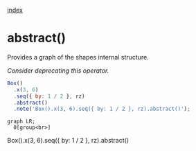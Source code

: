 [index](../../nb/api/index.md)
# abstract()

Provides a graph of the shapes internal structure.

_Consider deprecating this operator._

```JavaScript
Box()
  .x(3, 6)
  .seq({ by: 1 / 2 }, rz)
  .abstract()
  .note('Box().x(3, 6).seq({ by: 1 / 2 }, rz).abstract()');
```

```mermaid
graph LR;
  0[group<br>]
```

Box().x(3, 6).seq({ by: 1 / 2 }, rz).abstract()
